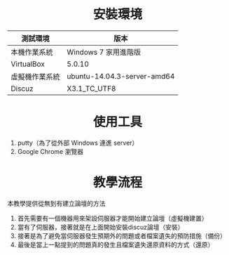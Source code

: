 # **<center>安裝環境**

| <b>測試環境|<b>版本|
| -- | -- |
|本機作業系統|Windows 7 家用進階版|
|VirtualBox|5.0.10|
|虛擬機作業系統|ubuntu-14.04.3-server-amd64|
|Discuz|X3.1_TC_UTF8|




# **<center>使用工具**

<ol>
  <li>putty（為了從外部 Windows 連進 server）
  <li>Google Chrome 瀏覽器
</ol>

# **<center>教學流程**

本教學提供從無到有建立論壇的方法
<ol>
  <li>首先需要有一個機器用來架設伺服器才能開始建立論壇（虛擬機建置）
  <li>當有了伺服器，接著就是在上面開始安裝discuz論壇（安裝）
  <li>接著是為了避免當伺服器發生預期外的問題或者檔案遺失的預防措施（備份）
  <li>最後是當上一點提到的問題真的發生且檔案遺失還原資料的方式（還原）
</ol>